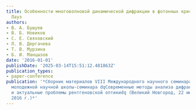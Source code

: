 ```yaml
---
title: Особенности многоволновой динамической дифракции в фотонных кристаллах в геометрии
  Лауэ
authors:
- В. А. Бушуев
- В. Б. Новиков
- С. Е. Свяховский
- Л. В. Дергачева
- Т. В. Мурзина
- Б. И. Манцызов
date: '2016-01-01'
publishDate: '2025-03-14T15:51:12.481863Z'
publication_types:
- paper-conference
publication: '*Сборник материалов VIII Международного научного семинара и VI Международной
  молодежной научной школы-семинара dqСовременные методы анализа дифракционных данных
  и актуальные проблемы рентгеновской оптикиdq (Великий Новгород, 22 июня - 02 июля
  2016 г.)*'
---
```

